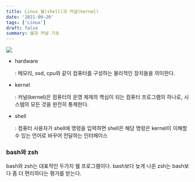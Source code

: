 ```yaml
---
title: Linux_쉘(shell)과 커널(kernel)
date: '2021-09-20'
tags: ['Linux']
draft: false
summary: 쉘과 커널 기초
---
```


![](https://img1.daumcdn.net/thumb/R800x0/?scode=mtistory2&fname=https%3A%2F%2Ft1.daumcdn.net%2Fcfile%2Ftistory%2F27552535590AB2BB0F)

- hardware

  : 메모리, ssd, cpu와 같이 컴퓨터를 구성하는 물리적인 장치들을 의미한다.

- kernel

  : 커널(kernel)은 컴퓨터의 운영 체제의 핵심이 되는 컴퓨터 프로그램의 하나로, 시스템의 모든 것을 완전히 통제한다.

- shell

  : 컴퓨터 사용자가 shell에 명령을 입력하면 shell은 해당 명령은 kernel이 이해할 수 있는 언어로 바꾸어 전달하는 인터페이스

### bash와 zsh

bash와 zsh는 대표적인 두가지 쉘 프로그램이다. bash보다 늦게 나온 zsh는 bash보다 좀 더 편리하다는 평가를 받는다.
